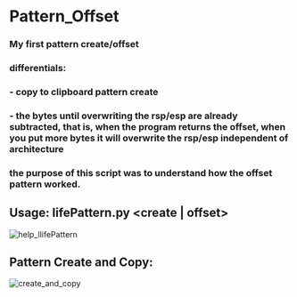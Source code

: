# Pattern_Offset
### My first pattern create/offset
### differentials: 
### - copy to clipboard pattern create 
### - the bytes until overwriting the rsp/esp are already subtracted, that is, when the program returns the offset, when you put more bytes it will overwrite the rsp/esp independent of architecture
### the purpose of this script was to understand how the offset pattern worked.

## Usage: lifePattern.py <create | offset> <params>
![help_llifePattern](https://user-images.githubusercontent.com/77762068/127090180-1d0800e0-5ca4-4daa-89e4-fd51f4cf3018.png)

## Pattern Create and Copy:
  ![create_and_copy](https://user-images.githubusercontent.com/77762068/127090882-056cf577-0eaa-4c93-ace3-b98721e5e63e.png)
